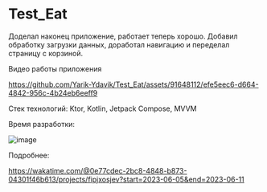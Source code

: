 # Test_Eat
Доделал наконец приложение, работает теперь хорошо. Добавил обработку загрузки данных, доработал навигацию и переделал страницу с корзиной.

Видео работы приложения


https://github.com/Yarik-Ydavik/Test_Eat/assets/91648112/efe5eec6-d664-4842-956c-4b24eb6eeff9

Стек технологий: Ktor, Kotlin, Jetpack Compose, MVVM

Время разработки:

![image](https://github.com/Yarik-Ydavik/Test_Eat/assets/91648112/c7cf8fd7-7d73-43fb-b212-88bebe64f97e)

Подробнее:

https://wakatime.com/@0e77cdec-2bc8-4848-b873-04301f46b613/projects/fipjxosjev?start=2023-06-05&end=2023-06-11
